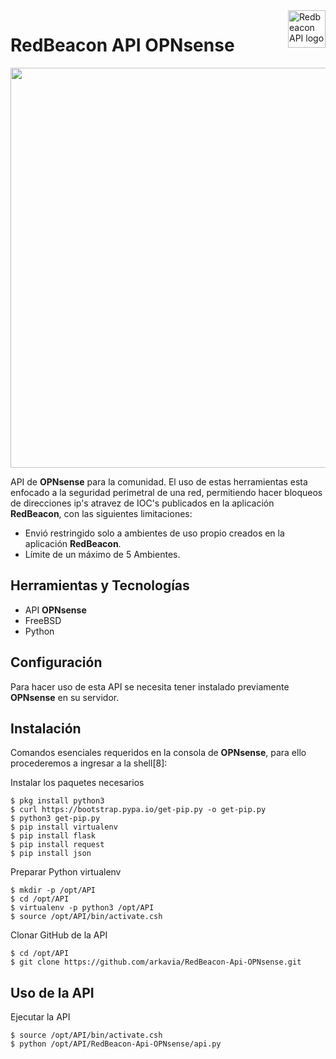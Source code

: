 <a href="https://redbeacon.cl/">
    <img src="https://firebasestorage.googleapis.com/v0/b/ark-not.appspot.com/o/redbeaconopnsense.png?alt=media&token=dc6722c3-ca49-438d-87de-e95c9c9aadb3" alt="Redbeacon API logo" title="Redbeacon" align="right" height="60" />
</a>

RedBeacon API OPNsense
======================

<img src="https://firebasestorage.googleapis.com/v0/b/ark-not.appspot.com/o/redOPN.png?alt=media&token=0c4db906-8ddc-49a0-acc9-b6adc1ee7a2a" width="640">

API de **OPNsense** para la comunidad. El uso de estas herramientas esta enfocado a la seguridad perimetral de una red, permitiendo hacer bloqueos de direcciones ip's atravez de IOC's  publicados en la aplicación **RedBeacon**, con las siguientes limitaciones:

- Envió restringido solo a ambientes de uso propio creados en la aplicación **RedBeacon**.
- Límite de un máximo de 5 Ambientes.

## Herramientas y Tecnologías

 - API **OPNsense**
 - FreeBSD
 - Python
 
## Configuración
Para hacer uso de esta API se necesita tener instalado previamente **OPNsense** en su servidor.

## Instalación

Comandos esenciales requeridos en la consola de **OPNsense**, para ello procederemos a ingresar a la shell[8]:

Instalar los paquetes necesarios 

    $ pkg install python3
    $ curl https://bootstrap.pypa.io/get-pip.py -o get-pip.py
    $ python3 get-pip.py
    $ pip install virtualenv
    $ pip install flask
    $ pip install request
    $ pip install json

Preparar Python virtualenv 

    $ mkdir -p /opt/API
    $ cd /opt/API
    $ virtualenv -p python3 /opt/API 
    $ source /opt/API/bin/activate.csh

Clonar GitHub de la API

    $ cd /opt/API
    $ git clone https://github.com/arkavia/RedBeacon-Api-OPNsense.git
    
## Uso de la API

Ejecutar la API

    $ source /opt/API/bin/activate.csh
    $ python /opt/API/RedBeacon-Api-OPNsense/api.py

